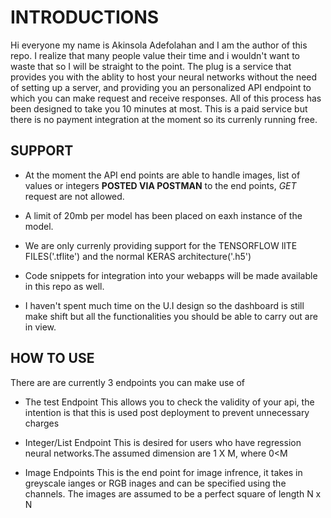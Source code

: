 # INTRODUCTIONS
Hi everyone my name is Akinsola Adefolahan and I am the author of this repo. I realize that many people value their time and i wouldn't want to waste that so I will be straight to the point. The plug is a service that provides you with the ablity to host your neural networks without the need of setting up a server, and providing you an personalized API endpoint to which you can make request and receive responses. All of this process has been designed to take you 10 minutes at most. This is a paid service but there is no payment integration at the moment so  its currenly running free.

## SUPPORT
- At the moment the API end points are able to handle images, list of values or integers **POSTED VIA POSTMAN** to the end points, *GET* request are not allowed. 

- A limit of 20mb per model has been placed on eaxh instance of the model.

- We are only currenly providing support for the TENSORFLOW lITE FILES('.tflite') and the normal KERAS architecture('.h5')

- Code snippets for integration into your webapps will be made available in this repo as well.

- I haven't spent much time on the U.I design so the dashboard is still make shift but all the functionalities you should be able to carry out are in view.

## HOW TO USE
There are are currently 3 endpoints you can make use of
 - The test Endpoint 
 This allows you to check the validity of your api, the intention is that this is used post deployment to prevent unnecessary charges

- Integer/List Endpoint
This is desired for users who have regression neural networks.The assumed dimension are 1 X M, where 0<M

- Image Endpoints
This is the end point for image infrence, it takes in greyscale ianges or RGB inages and can be specified using the channels. The images are assumed to be a perfect square of length N x N
